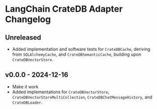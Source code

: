 # LangChain CrateDB Adapter Changelog


## Unreleased
- Added implementation and software tests for `CrateDBCache`,
  deriving from `SQLAlchemyCache`, and `CrateDBSemanticCache`,
  building upon `CrateDBVectorStore`.

## v0.0.0 - 2024-12-16
- Make it work
- Added implementations for `CrateDBVectorStore`, `CrateDBVectorStoreMultiCollection`,
  `CrateDBChatMessageHistory`, and `CrateDBLoader`.
